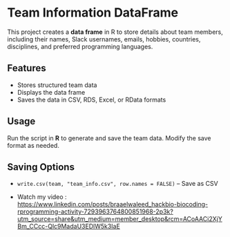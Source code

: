 # Team Information DataFrame

This project creates a **data frame** in R to store details about team members, including their names, Slack usernames, emails, hobbies, countries, disciplines, and preferred programming languages.


## Features

- Stores structured team data
- Displays the data frame
- Saves the data in CSV, RDS, Excel, or RData formats


## Usage

Run the script in **R** to generate and save the team data. Modify the save format as needed.


## Saving Options

- `write.csv(team, "team_info.csv", row.names = FALSE)` – Save as CSV
  
- Watch my video :  https://www.linkedin.com/posts/braaelwaleed_hackbio-biocoding-rprogramming-activity-7293963764800851968-2p3k?utm_source=share&utm_medium=member_desktop&rcm=ACoAACi2XjYBm_CCcc-Qlc9MadaU3EDlW5k3IaE
